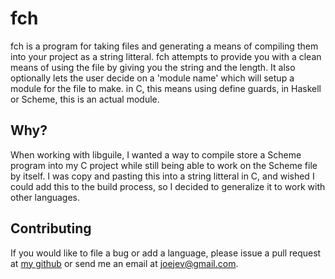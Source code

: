 fch
===

fch is a program for taking files and generating a means of compiling them into
your project as a string litteral. fch attempts to provide you with a clean
means of using the file by giving you the string and the length. It also
optionally lets the user decide on a 'module name' which will setup a module for
the file to make. in C, this means using define guards, in Haskell or Scheme,
this is an actual module.


Why?
----

When working with libguile, I wanted a way to compile store a Scheme program
into my C project while still being able to work on the Scheme file by itself.
I was copy and pasting this into a string litteral in C, and wished I could add
this to the build process, so I decided to generalize it to work with other
languages.


Contributing
------------

If you would like to file a bug or add a language, please issue a pull request
at [my github](https://github.com/llllllllll/fch) or send me an email at
joejev@gmail.com.
